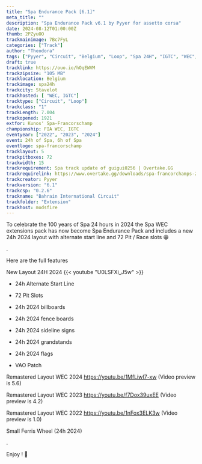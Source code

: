 ```yaml
---
title: "Spa Endurance Pack [6.1]"
meta_title: ""
description: "Spa Endurance Pack v6.1 by Pyyer for assetto corsa"
date: 2024-08-12T01:00:00Z
thumb: 2PZyuOO
trackmainimage: 7Bc7FyL
categories: ["Track"]
author: "Theodora"
tags: ["Pyyer", "Circuit", "Belgium", "Loop", "Spa 24H", "IGTC", "WEC", "2022", "2023", "2024"]
draft: true
tracklink: https://ouo.io/hOqEWVM
trackzipsize: "105 MB"
tracklocation: Belgium
trackimage: spa24h
trackcity: Stavelot
trackhosted: [ "WEC, IGTC"]
tracktype: ["Circuit", "Loop"]
trackclass: "1" 
trackLength: 7.004
trackopened: 1921
extfor: Kunos' Spa-Francorschamp
championship: FIA WEC, IGTC
eventyear: ["2022", "2023", "2024"]
event: 24h of Spa, 6h of Spa
eventlogo: spa-francorschamp
tracklayout: 5
trackpitboxes: 72
trackwidth: 15
trackrequirement: Spa track update of guigui0256 | Overtake.GG
trackrequirelink: https://www.overtake.gg/downloads/spa-francorchamps-2022.50090/
trackcreator: Pyyer
trackversion: "6.1"
trackcsp: "0.2.6"
trackname: "Bahrain International Circuit"
trackfolder: "Extension"
trackhost: modsfire
---
```


To celebrate the 100 years of Spa 24 hours in 2024 the Spa WEC extensions pack has now become Spa Endurance Pack and includes a new 24h 2024 layout with alternate start line and 72 Pit / Race slots 😁

.

Here are the full features

New Layout 24H 2024 
{{< youtube "U0LSFXi_J5w" >}}

 - 24h Alternate Start Line

 - 72 Pit Slots

 - 24h 2024 billboards

 - 24h 2024 fence boards

 - 24h 2024 sideline signs

 - 24h 2024 grandstands

 - 24h 2024 flags

 - VAO Patch

Remastered Layout WEC 2024
https://youtu.be/1MfLiwI7-xw (Video preview is 5.6)

Remastered Layout WEC 2023
https://youtu.be/f7Dox39uxEE (Video preview is 4.2)

Remastered Layout WEC 2022
https://youtu.be/1nFox3ELK3w (Video preview is 1.0)

Small Ferris Wheel (24h 2024)

.

Enjoy ! 🙂